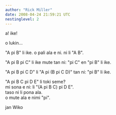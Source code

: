 ```yaml
---
author: "Rick Miller"
date: 2008-04-24 21:59:21 UTC
nestinglevel: 2
---
```

a! ike!  
  
o lukin...  
  
"A pi B" li ike. o pali ala e ni. ni li "A B".  
  
"A pi B pi C" li ike mute tan ni: "pi C" en "pi B" li ike.  
  
"A pi B pi C D" li "A pi (B pi C D)" tan ni: "pi B" li ike.  
  
"A pi B C pi D E" li toki seme?  
mi sona e ni: li "(A pi B C) pi D E".  
taso ni li pona ala.  
o mute ala e nimi "pi".  
  
jan Wiko